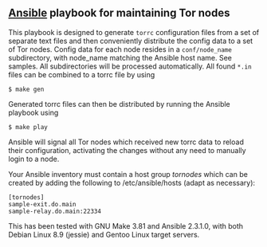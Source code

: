 ## [Ansible](https://www.ansible.com) playbook for maintaining Tor nodes

This playbook is designed to generate `torrc` configuration files from a set of separate text files and then conveniently distribute the config data to a set of Tor nodes. Config data for each node resides in a `conf/node_name` subdirectory, with node_name matching the Ansible host name. See samples. All subdirectories will be processed automatically. All found `*.in` files can be combined to a torrc file by using
```
$ make gen
```
Generated torrc files can then be distributed by running the Ansible playbook using
```
$ make play
```
Ansible will signal all Tor nodes which received new torrc data to reload their configuration, activating the changes without any need to manually login to a node.

Your Ansible inventory must contain a host group _tornodes_ which can be created by adding the following to /etc/ansible/hosts (adapt as necessary):
```
[tornodes]
sample-exit.do.main
sample-relay.do.main:22334
```

This has been tested with GNU Make 3.81 and Ansible 2.3.1.0, with both Debian Linux 8.9 (jessie) and Gentoo Linux target servers.
